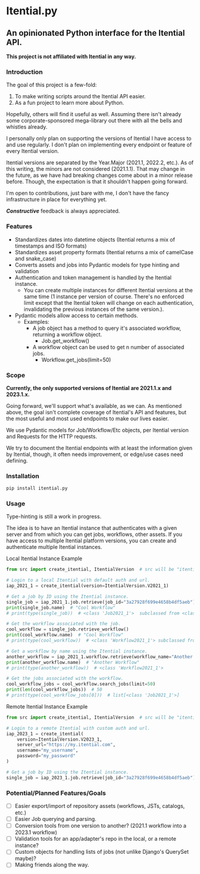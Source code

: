 # Itential.py
## An opinionated Python interface for the Itential API.

**This project is not affiliated with Itential in any way.**

### Introduction
The goal of this project is a few-fold:
1. To make writing scripts around the Itential API easier.
2. As a fun project to learn more about Python.

Hopefully, others will find it useful as well. Assuming there isn't already some corporate-sponsored mega-library out there with all the bells and whistles already.

I personally only plan on supporting the versions of Itential I have access to and use regularly.
I don't plan on implementing every endpoint or feature of every Itential version.

Itential versions are separated by the Year.Major (2021.1, 2022.2, etc.). As of this writing, 
the minors are not considered (2021.1.1). That may change in the future, as we have had breaking changes 
come about in a minor release before. Though, the expectation is that it shouldn't happen going forward.

I'm open to contributions, just bare with me, I don't have the fancy infrastructure in place for everything yet. 

***Constructive*** feedback is always appreciated.

### Features
- Standardizes dates into datetime objects (Itential returns a mix of timestamps and ISO formats)
- Standardizes asset property formats (Itential returns a mix of camelCase and snake_case)
- Converts assets and jobs into Pydantic models for type hinting and validation
- Authentication and token management is handled by the Itential instance. 
  - You can create multiple instances for different Itential versions at the same time (1 instance per version of course. There's no enforced limit except that the Itential token will change on each authentication, invalidating the previous instances of the same version.).
- Pydantic models allow access to certain methods. 
  - Examples:
    - A job object has a method to query it's associated workflow, returning a workflow object.
      - Job.get_workflow()
    - A workflow object can be used to get n number of associated jobs.
      - Workflow.get_jobs(limit=50)

### Scope
**Currently, the only supported versions of Itential are 2021.1.x and 2023.1.x.**

Going forward, we'll support what's available, as we can. 
As mentioned above, the goal isn't complete coverage of Itential's API and features, but the most useful and most used endpoints to make our lives easier.

We use Pydantic models for Job/Workflow/Etc objects, per Itential version and Requests for the HTTP requests. 

We try to document the Itential endpoints with at least the information given by Itential, though, it often needs improvement, or edge/use cases need defining.

### Installation
```bash
pip install itential.py
```

### Usage
Type-hinting is still a work in progress.

The idea is to have an Itential instance that authenticates with a given server and from which you can get jobs, workflows, other assets.
If you have access to multiple Itential platform versions, you can create and authenticate multiple Itential instances.

Local Itential Instance Example

```python
from src import create_itential, ItentialVersion  # src will be "itential" in the future

# Login to a local Itential with default auth and url.
iap_2021_1 = create_itential(version=ItentialVersion.V2021_1)

# Get a job by ID using the Itential instance.
single_job = iap_2021_1.job.retrieve(job_id="3a27928f699e4658b4df5aeb")
print(single_job.name)  # "Cool Workflow"
# print(type(single_job))  # <class 'Job2021_1'>  subclassed from <class 'Job'>

# Get the workflow associated with the job.
cool_workflow = single_job.retrieve_workflow()
print(cool_workflow.name)  # "Cool Workflow"
# print(type(cool_workflow))  # <class 'Workflow2021_1'> subclassed from <class 'Workflow'> 

# Get a workflow by name using the Itential instance.
another_workflow = iap_2021_1.workflow.retrieve(workflow_name="Another Workflow")
print(another_workflow.name)  # "Another Workflow"
# print(type(another_workflow))  # <class 'Workflow2021_1'>

# Get the jobs associated with the workflow.
cool_workflow_jobs = cool_workflow.search_jobs(limit=50)
print(len(cool_workflow_jobs))  # 50
# print(type(cool_workflow_jobs[0]))  # list[<class 'Job2021_1'>] 
```

Remote Itential Instance Example

```python
from src import create_itential, ItentialVersion  # src will be "itential" in the future

# Login to a remote Itential with custom auth and url.
iap_2023_1 = create_itential(
    version=ItentialVersion.V2023_1,
    server_url="https://my.itential.com",
    username="my_username",
    password="my_password"
)

# Get a job by ID using the Itential instance.
single_job = iap_2023_1.job.retrieve(job_id="3a27928f699e4658b4df5aeb")
```

### Potential/Planned Features/Goals
- [ ] Easier export/import of repository assets (workflows, JSTs, catalogs, etc.)
- [ ] Easier Job querying and parsing.
- [ ] Conversion tools from one version to another? (2021.1 workflow into a 2023.1 workflow)
- [ ] Validation tools for an app/adapter's repo in the local, or a remote instance?
- [ ] Custom objects for handling lists of jobs (not unlike Django's QuerySet maybe)?
- [ ] Making friends along the way.
